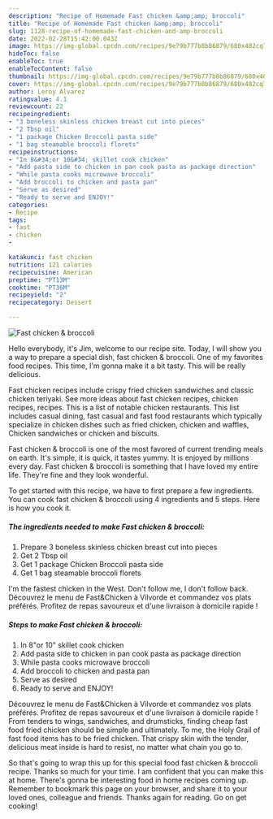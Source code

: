 ```yaml
---
description: "Recipe of Homemade Fast chicken &amp;amp; broccoli"
title: "Recipe of Homemade Fast chicken &amp;amp; broccoli"
slug: 1128-recipe-of-homemade-fast-chicken-and-amp-broccoli
date: 2022-02-28T15:42:00.043Z
image: https://img-global.cpcdn.com/recipes/9e79b777b8b86879/680x482cq70/fast-chicken-broccoli-recipe-main-photo.jpg
hideToc: false
enableToc: true
enableTocContent: false
thumbnail: https://img-global.cpcdn.com/recipes/9e79b777b8b86879/680x482cq70/fast-chicken-broccoli-recipe-main-photo.jpg
cover: https://img-global.cpcdn.com/recipes/9e79b777b8b86879/680x482cq70/fast-chicken-broccoli-recipe-main-photo.jpg
author: Leroy Alvarez
ratingvalue: 4.1
reviewcount: 22
recipeingredient:
- "3 boneless skinless chicken breast cut into pieces"
- "2 Tbsp oil"
- "1 package Chicken Broccoli pasta side"
- "1 bag steamable broccoli florets"
recipeinstructions:
- "In 8&#34;or 10&#34; skillet cook chicken"
- "Add pasta side to chicken in pan cook pasta as package direction"
- "While pasta cooks microwave broccoli"
- "Add broccoli to chicken and pasta pan"
- "Serve as desired"
- "Ready to serve and ENJOY!"
categories:
- Recipe
tags:
- fast
- chicken
- 

katakunci: fast chicken  
nutrition: 121 calories
recipecuisine: American
preptime: "PT13M"
cooktime: "PT36M"
recipeyield: "2"
recipecategory: Dessert

---
```



![Fast chicken &amp; broccoli](https://img-global.cpcdn.com/recipes/9e79b777b8b86879/680x482cq70/fast-chicken-broccoli-recipe-main-photo.jpg)

Hello everybody, it's Jim, welcome to our recipe site. Today, I will show you a way to prepare a special dish, fast chicken &amp; broccoli. One of my favorites food recipes. This time, I'm gonna make it a bit tasty. This will be really delicious.

Fast chicken recipes include crispy fried chicken sandwiches and classic chicken teriyaki. See more ideas about fast chicken recipes, chicken recipes, recipes. This is a list of notable chicken restaurants. This list includes casual dining, fast casual and fast food restaurants which typically specialize in chicken dishes such as fried chicken, chicken and waffles, Chicken sandwiches or chicken and biscuits.

Fast chicken &amp; broccoli is one of the most favored of current trending meals on earth. It's simple, it is quick, it tastes yummy. It is enjoyed by millions every day. Fast chicken &amp; broccoli is something that I have loved my entire life. They're fine and they look wonderful.


To get started with this recipe, we have to first prepare a few ingredients. You can cook fast chicken &amp; broccoli using 4 ingredients and 5 steps. Here is how you cook it.

<!--inarticleads1-->

##### The ingredients needed to make Fast chicken &amp; broccoli:

1. Prepare 3 boneless skinless chicken breast cut into pieces
1. Get 2 Tbsp oil
1. Get 1 package Chicken Broccoli pasta side
1. Get 1 bag steamable broccoli florets


I&#39;m the fastest chicken in the West. Don&#39;t follow me, I don&#39;t follow back. Découvrez le menu de Fast&amp;Chicken à Vilvorde et commandez vos plats préférés. Profitez de repas savoureux et d&#39;une livraison à domicile rapide ! 

<!--inarticleads2-->

##### Steps to make Fast chicken &amp; broccoli:

1. In 8&#34;or 10&#34; skillet cook chicken
1. Add pasta side to chicken in pan cook pasta as package direction
1. While pasta cooks microwave broccoli
1. Add broccoli to chicken and pasta pan
1. Serve as desired
1. Ready to serve and ENJOY!

Découvrez le menu de Fast&amp;Chicken à Vilvorde et commandez vos plats préférés. Profitez de repas savoureux et d&#39;une livraison à domicile rapide ! From tenders to wings, sandwiches, and drumsticks, finding cheap fast food fried chicken should be simple and ultimately. To me, the Holy Grail of fast food items has to be fried chicken. That crispy skin with the tender, delicious meat inside is hard to resist, no matter what chain you go to. 

So that's going to wrap this up for this special food fast chicken &amp; broccoli recipe. Thanks so much for your time. I am confident that you can make this at home. There's gonna be interesting food in home recipes coming up. Remember to bookmark this page on your browser, and share it to your loved ones, colleague and friends. Thanks again for reading. Go on get cooking!
